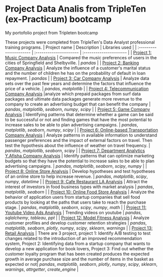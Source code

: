 # Project Data Analis from TripleTen (ex-Practicum) bootcamp
My portofolio project from Tripleten bootcamp

These projects were completed from TripleTen's Data Analyst professional training programs.
| Project name | Description | Libraries used | 
| :---------------------- | :---------------------- | :---------------------- |
| [Project 1: Music Company Analysis](Project_01) | Compared the music preferences of users in the cities of Springfield and Shelbyville. | *pandas* |
| [Project 2: Banking Company Analysis](project_02) | Analyze the influence of a customer's marital status and the number of children he has on the probability of default in loan repayment. | *pandas* |
| [Project 3: Car Company Analysis](Project_03.vehicles.us) | Analyze data sets over the past few years and determine the factors that influence the price of a vehicle. | *pandas*, *matplotlib* |
| [Project 4: Telecommunication Company Analysis](Project_04.megaline) |analyze which prepaid packages from surf data packages and ultimate data packages generate more revenue to the company to create an advertising budget that can benefit the company | *pandas*, *matplotlib*, *seaborn*, *numpy*, *scipy* |
| [Project 5: Game Company Analysis](Project_05.games) | Identifying patterns that determine whether a game can be said to be successful or not and finding games that have the most potential to increase sales to be able to plan advertising campaigns. | *pandas*, *matplotlib*, *seaborn*, *numpy*, *scipy* |
| [Project 6: Online-based Transportation Company Analysis](Project_06.cabs) | Analyze patterns in available information to understand passenger preferences and the impact of external factors on travel. Then test the hypothesis about the influence of weather on travel frequency. | *pandas*, *matplotlib*, *seaborn*, *scipy* |
| [Project 7: Department Analytics Y.Afisha Company Analysis](Project_07.y_afisha) | Identify patterns that can optimize marketing budgets so that they have the potential to increase sales to be able to plan advertising campaigns. | *pandas*, *matplotlib*, *seaborn*, *scipy*, *numpy* |
| [Project 8: Online Store Analysis](Project_08.online_store) | Develop hypotheses and test hypotheses of an online store to help increase revenue. | *pandas*, *matplotlib*, *scipy*, *numpy*, *datetime* |
| [Project 9: Cafe Restaurant LA Analysis](Project_09.market_research) | Attract the interest of investors in food business types with market analysis | *pandas*, *matplotlib*, *seaborn* |
| [Project 10: Online Food Store Analysis](Project_10.food_store_research) | Analyze the behavior of application users from startup companies that sell food products by looking at the paths that users take to reach the purchase stage. | *pandas*, *matplotlib*, *seaborn*, *scipy*, *numpy*, *math* |
| [Project 11: Youtube Video Ads Analysis](Project_11.yt_video_ads) | Trending videos on youtube | *pandas*, *sqlalchemy*, *tableau*, *ppt* |
| [Project 12: Model Fitness Analysis](Project_12.gym_analysis) | Analyze customer profiles and develop customer retention strategies | *pandas*, *matplotlib*, *seaborn*, *plotly*, *numpy*, *scipy*, *sklearn*, *warnings* |
| [Project 13: Retail Analysis](Project_12.gym_analysis) | There are 3 project, project 1: 
Identify A/B testing to test changes related to the introduction of an improved recommendation system, Project 2: Identifying data from a startup company that wants to develop a new application for book lovers, Project 3: Find out whether the customer loyalty program that has been created produces the expected growth in average purchase size and the number of items in the basket as expected or not| *pandas*, *matplotlib*, *seaborn*, *plotly*, *numpy*, *scipy*, *sklearn*, *warnings*, *attrgetter*, *create_engine* |
